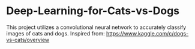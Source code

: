 # Deep-Learning-for-Cats-vs-Dogs
This project utilizes a convolutional neural network to accurately classify images of cats and dogs. 
Inspired from: https://www.kaggle.com/c/dogs-vs-cats/overview
